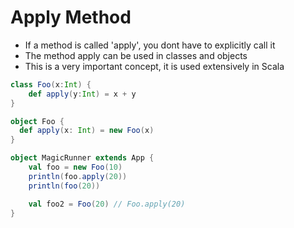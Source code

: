 # Apply Method

- If a method is called 'apply', you dont have to explicitly call it
- The method apply can be used in classes and objects
- This is a very important concept, it is used extensively in Scala


```scala
class Foo(x:Int) {
    def apply(y:Int) = x + y
}

object Foo {
  def apply(x: Int) = new Foo(x)
}

object MagicRunner extends App {
    val foo = new Foo(10)
    println(foo.apply(20))
    println(foo(20))

    val foo2 = Foo(20) // Foo.apply(20)
}
```

